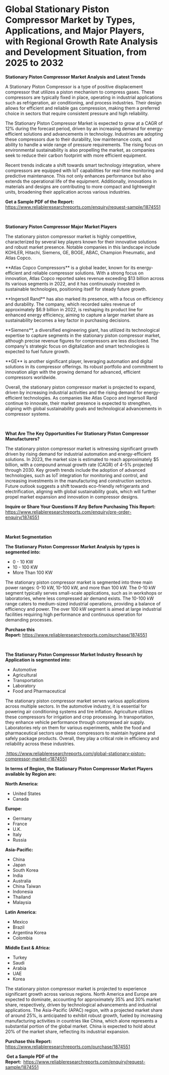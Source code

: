 <p><h1>Global Stationary Piston Compressor Market by Types, Applications, and Major Players, with Regional Growth Rate Analysis and Development Situation, from 2025 to 2032</h1></p><p><strong>Stationary Piston Compressor Market Analysis and Latest Trends</strong></p>
<p><p>A Stationary Piston Compressor is a type of positive displacement compressor that utilizes a piston mechanism to compress gases. These compressors are typically fixed in place, operating in industrial applications such as refrigeration, air conditioning, and process industries. Their design allows for efficient and reliable gas compression, making them a preferred choice in sectors that require consistent pressure and high reliability.</p><p>The Stationary Piston Compressor Market is expected to grow at a CAGR of 12% during the forecast period, driven by an increasing demand for energy-efficient solutions and advancements in technology. Industries are adopting these compressors due to their durability, low maintenance costs, and ability to handle a wide range of pressure requirements. The rising focus on environmental sustainability is also propelling the market, as companies seek to reduce their carbon footprint with more efficient equipment.</p><p>Recent trends indicate a shift towards smart technology integration, where compressors are equipped with IoT capabilities for real-time monitoring and predictive maintenance. This not only enhances performance but also extends the operational life of the equipment. Additionally, innovations in materials and designs are contributing to more compact and lightweight units, broadening their application across various industries.</p></p>
<p><strong>Get a Sample PDF of the Report:&nbsp;</strong> <a href="https://www.reliableresearchreports.com/enquiry/request-sample/1874551?utm_campaign=3568&utm_medium=2&utm_source=Github&utm_content=ia&utm_term=12042025&utm_id=stationary-piston-compressor">https://www.reliableresearchreports.com/enquiry/request-sample/1874551</a></p>
<p>&nbsp;</p>
<p><strong>Stationary Piston Compressor Major Market Players</strong></p>
<p><p>The stationary piston compressor market is highly competitive, characterized by several key players known for their innovative solutions and robust market presence. Notable companies in this landscape include KOHLER, Hitachi, Siemens, GE, BOGE, ABAC, Champion Pneumatic, and Atlas Copco.</p><p>**Atlas Copco Compressors** is a global leader, known for its energy-efficient and reliable compressor solutions. With a strong focus on innovation, Atlas Copco reported sales revenue exceeding $13 billion across its various segments in 2022, and it has continuously invested in sustainable technologies, positioning itself for steady future growth.</p><p>**Ingersoll Rand** has also marked its presence, with a focus on efficiency and durability. The company, which recorded sales revenue of approximately $6.9 billion in 2022, is reshaping its product line for enhanced energy efficiency, aiming to capture a larger market share as sustainability becomes a key factor in purchasing decisions.</p><p>**Siemens**, a diversified engineering giant, has utilized its technological expertise to capture segments in the stationary piston compressor market, although precise revenue figures for compressors are less disclosed. The company's strategic focus on digitalization and smart technologies is expected to fuel future growth.</p><p>**GE** is another significant player, leveraging automation and digital solutions in its compressor offerings. Its robust portfolio and commitment to innovation align with the growing demand for advanced, efficient compressors worldwide.</p><p>Overall, the stationary piston compressor market is projected to expand, driven by increasing industrial activities and the rising demand for energy-efficient technologies. As companies like Atlas Copco and Ingersoll Rand continue to innovate, their market presence is expected to strengthen, aligning with global sustainability goals and technological advancements in compressor systems.</p></p>
<p>&nbsp;</p>
<p><strong>What Are The Key Opportunities For Stationary Piston Compressor Manufacturers?</strong></p>
<p><p>The stationary piston compressor market is witnessing significant growth driven by rising demand for industrial automation and energy-efficient solutions. In 2023, the market size is estimated to reach approximately $5 billion, with a compound annual growth rate (CAGR) of 4-5% projected through 2030. Key growth trends include the adoption of advanced technologies, such as IoT integration for monitoring and control, and increasing investments in the manufacturing and construction sectors. Future outlook suggests a shift towards eco-friendly refrigerants and electrification, aligning with global sustainability goals, which will further propel market expansion and innovation in compressor designs.</p></p>
<p><strong>Inquire or Share Your Questions If Any Before Purchasing This Report:</strong> <a href="https://www.reliableresearchreports.com/enquiry/pre-order-enquiry/1874551?utm_campaign=3568&utm_medium=2&utm_source=Github&utm_content=ia&utm_term=12042025&utm_id=stationary-piston-compressor">https://www.reliableresearchreports.com/enquiry/pre-order-enquiry/1874551</a></p>
<p>&nbsp;</p>
<p><strong>Market Segmentation</strong></p>
<p><strong>The Stationary Piston Compressor Market Analysis by types is segmented into:</strong></p>
<p><ul><li>0 - 10 KW</li><li>10 - 100 KW</li><li>More Than 100 KW</li></ul></p>
<p><p>The stationary piston compressor market is segmented into three main power ranges: 0-10 kW, 10-100 kW, and more than 100 kW. The 0-10 kW segment typically serves small-scale applications, such as in workshops or laboratories, where less compressed air demand exists. The 10-100 kW range caters to medium-sized industrial operations, providing a balance of efficiency and power. The over 100 kW segment is aimed at large industrial facilities requiring high performance and continuous operation for demanding processes.</p></p>
<p><strong>Purchase this Report:&nbsp;</strong><a href="https://www.reliableresearchreports.com/purchase/1874551?utm_campaign=3568&utm_medium=2&utm_source=Github&utm_content=ia&utm_term=12042025&utm_id=stationary-piston-compressor">https://www.reliableresearchreports.com/purchase/1874551</a></p>
<p>&nbsp;</p>
<p><strong>The Stationary Piston Compressor Market Industry Research by Application is segmented into:</strong></p>
<p><ul><li>Automotive</li><li>Agricultural</li><li>Transportation</li><li>Laboratory</li><li>Food and Pharmaceutical</li></ul></p>
<p><p>The stationary piston compressor market serves various applications across multiple sectors. In the automotive industry, it is essential for powering air conditioning systems and tire inflation. Agriculture utilizes these compressors for irrigation and crop processing. In transportation, they enhance vehicle performance through compressed air supply. Laboratories rely on them for various experiments, while the food and pharmaceutical sectors use these compressors to maintain hygiene and safely package products. Overall, they play a critical role in efficiency and reliability across these industries.</p></p>
<p><a href="https://www.reliableresearchreports.com/global-stationary-piston-compressor-market-r1874551?utm_campaign=3568&utm_medium=2&utm_source=Github&utm_content=ia&utm_term=12042025&utm_id=stationary-piston-compressor">&nbsp;https://www.reliableresearchreports.com/global-stationary-piston-compressor-market-r1874551</a></p>
<p><strong>In terms of Region, the Stationary Piston Compressor Market Players available by Region are:</strong></p>
<p>
    <p> <strong> North America: </strong>
        <ul>
            <li>United States</li>
            <li>Canada</li>
        </ul>
        </p> 
    <p> <strong> Europe: </strong>
        <ul>
            <li>Germany</li>
            <li>France</li>
            <li>U.K.</li>
            <li>Italy</li>
            <li>Russia</li>
        </ul>
        </p> 
    <p> <strong> Asia-Pacific: </strong>
        <ul>
            <li>China</li>
            <li>Japan</li>
            <li>South Korea</li>
            <li>India</li>
            <li>Australia</li>
            <li>China Taiwan</li>
            <li>Indonesia</li>
            <li>Thailand</li>
            <li>Malaysia</li>
        </ul>
        </p> 
    <p> <strong> Latin America: </strong>
        <ul>
            <li>Mexico</li>
            <li>Brazil</li>
            <li>Argentina Korea</li>
            <li>Colombia</li>
        </ul>
        </p> 
    <p> <strong> Middle East & Africa: </strong>
        <ul>
            <li>Turkey</li>
            <li>Saudi</li>
            <li>Arabia</li>
            <li>UAE</li>
            <li>Korea</li>
        </ul>
    </p>
    </p>
<p><p>The stationary piston compressor market is projected to experience significant growth across various regions. North America and Europe are expected to dominate, accounting for approximately 35% and 30% market share, respectively, driven by technological advancements and industrial applications. The Asia-Pacific (APAC) region, with a projected market share of around 25%, is anticipated to exhibit robust growth, fueled by increasing manufacturing activities in countries like China, which alone represents a substantial portion of the global market. China is expected to hold about 20% of the market share, reflecting its industrial expansion.</p></p>
<p><strong>Purchase this Report: </strong><a href="https://www.reliableresearchreports.com/purchase/1874551?utm_campaign=3568&utm_medium=2&utm_source=Github&utm_content=ia&utm_term=12042025&utm_id=stationary-piston-compressor">https://www.reliableresearchreports.com/purchase/1874551</a></p>
<p>&nbsp;<strong>Get a Sample PDF of the Report:&nbsp;&nbsp;</strong><a href="https://www.reliableresearchreports.com/enquiry/request-sample/1874551?utm_campaign=3568&utm_medium=2&utm_source=Github&utm_content=ia&utm_term=12042025&utm_id=stationary-piston-compressor">https://www.reliableresearchreports.com/enquiry/request-sample/1874551</a></p>
<p><strong></strong></p>
<p><p></p><p></p><p></p></p>